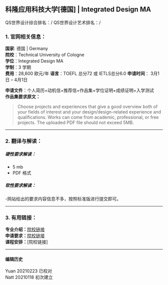 ## 科隆应用科技大学[德国] | Integrated Design MA

QS世界设计综合排名：/
QS世界设计艺术排名：/




### 1. 官网相关信息：

**国家**: 德国 | Germany  
**院校**：Technical University of Cologne  
**学位**：Integrated Design MA   
**学制**：3 学期  
**费用**：28,600 欧元/年
**语言**：TOEFL 总分72 或 IETLS总分6.0
**申请时间**：  3月1日 – 4月1日  

**申请文件**：个人简历+动机信+推荐信+作品集+学位证明+成绩证明+入学测试  
**作品集要求原文：**   

>Choose projects and experiences that give a good overview both of your fields of interest and your design/design-related experience and qualifications. Works can come from academic, professional, or free projects. The uploaded PDF file should not exceed 5MB.



---


### 2. 翻译与解读：

##### 硬性要求解读：
- 5 mb
- PDF 格式


##### 软性要求解读：
-网站给出的要求内容信息不多，按照标准版进行提交即可。



---


### 3. 有用链接：

**专业介绍：**[院校链接](https://www.th-koeln.de/en/academics/integrated-design-masters-program_12368.php)  
**申请要求：**[院校链接](https://kisd.de/en/application/apply/ma-integrated-design/application-process/#subject-accordion)  
**课程安排：**[院校链接]  



---


#### 编辑历史
Yuan 20210223 已校对  
Natt 20210118 初次建立  

